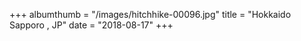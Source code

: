 +++
albumthumb = "/images/hitchhike-00096.jpg"
title = "Hokkaido Sapporo , JP"
date = "2018-08-17"
+++
